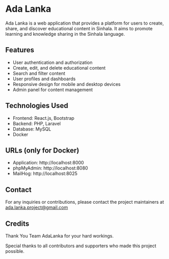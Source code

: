 # Ada Lanka

Ada Lanka is a web application that provides a platform for users to create, share, and discover educational content in Sinhala. It aims to promote learning and knowledge sharing in the Sinhala language.

## Features

- User authentication and authorization
- Create, edit, and delete educational content
- Search and filter content
- User profiles and dashboards
- Responsive design for mobile and desktop devices
- Admin panel for content management

## Technologies Used

- Frontend: React.js, Bootstrap
- Backend: PHP, Laravel
- Database: MySQL
- Docker
  
## URLs (only for Docker)
- Application: http://localhost:8000
- phpMyAdmin: http://localhost:8080
- MailHog: http://localhost:8025

## Contact

For any inquiries or contributions, please contact the project maintainers at [ada.lanka.project@gmail.com](mailto:ada.lanka.project@gmail.com)

## Credits

Thank You Team AdaLanka for your hard workings.

Special thanks to all contributors and supporters who made this project possible.
